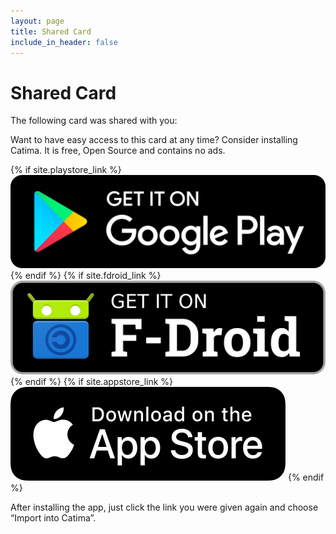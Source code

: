 ```yaml
---
layout: page
title: Shared Card
include_in_header: false
---
```


# Shared Card

The following card was shared with you:

<div id="sharedCardInfo" class="cardStyle">
    <strong id="sharedCardInfoStore"></strong>
    <p><canvas id="sharedCardInfoBarcode"></canvas></p>
    <div id="sharedCardInfoCardID"></div>
    <div id="sharedCardInfoBalance"></div>
    <div id="sharedCardInfoExpiry"></div>
    <div id="sharedCardInfoNote"></div>
</div>

Want to have easy access to this card at any time? Consider installing Catima. It is free, Open Source and contains no ads.

<div>
    {% if site.playstore_link %}
        <a class="playStoreLink" href="{{site.playstore_link}}"><img class="playStore" src="/assets/playstore.png"></a>
    {% endif %}
    {% if site.fdroid_link %}
        <a class="fdroidLink" href="{{site.fdroid_link}}"><img class="fdroid" src="/assets/fdroid.png"></a>
    {% endif %}
    {% if site.appstore_link %}
        <a class="appStoreLink" href="{{site.appstore_link}}"><img class="appStore" src="/assets/appstore.png"></a>
    {% endif %}
</div>

After installing the app, just click the link you were given again and choose “Import into Catima”.

<script src="/assets/bwip-js-min.js"></script>
<script>
    var setField = function(fieldName, value) {
        document.getElementById(`sharedCardInfo${fieldName}`).innerText = value;
    }

    if (window.location.hash) {
        var parts = decodeURIComponent(window.location.hash.substring(1)).split("&");

        // Defaults
        var data = {
            "store": null,
            "cardid": null,
            "barcodeid": null,
            "barcodetype": null,
            "balancetype": "",
            "expiry": null
        };

        parts.forEach(function(part) {
            kv = part.split("=", 2);
            console.log(kv);
            key = kv[0];
            value = decodeURIComponent(kv[1].replace(/\+/g, " "));
            console.log(key);
            console.log(value);

            data[key] = value;
        });

        innerHTML = [];
        if (data['store'] != null) {
            setField("Store", data["store"]);
        };
        if (data['barcodetype'] != null) {
            catimaToBwipMap = {
                "AZTEC": "azteccode",
                "CODABAR": "rationalizedCodabar",
                "CODE_39": "code39",
                "CODE_93": "code93",
                "CODE_128": "code128",
                "DATA_MATRIX": "datamatrix",
                "EAN_8": "ean8",
                "EAN_13": "ean13",
                "ITF": "interleaved2of5",
                "MAXICODE": "maxicode",
                "PDF_417": "pdf417",
                "QR_CODE": "qrcode",
                "RSS_14": "databarexpanded",
                "RSS_EXPANDED": "databarexpanded",
                "UPC_A": "upca",
                "UPC_E": "upce"
            }

            try {
                bwipjs.toCanvas(document.getElementById('sharedCardInfoBarcode'), {
                    bcid: catimaToBwipMap[data["barcodetype"]],
                    text: data["barcodeid"] ?? data["cardid"],
                    includetext: false,
                    backgroundcolor: "ffffff",
                    padding: 2
                });
            } catch (e) {
                // `e` may be a string or Error object
            }
        }

        if (data['cardid'] != null) {
            setField("CardID", data["cardid"]);
        };
        if (data['balance'] != null) {
            setField("Balance", `${data["balance"]} ${data["balancetype"] ?? "points"}`);
        };
        if (data['expiry'] != null) {
            setField("Expiry", new Date(parseInt(data["expiry"])).toLocaleDateString())
        };
        if (data['note'] != null) {
            setField("Note", data["note"]); 
        }
    }
</script>
